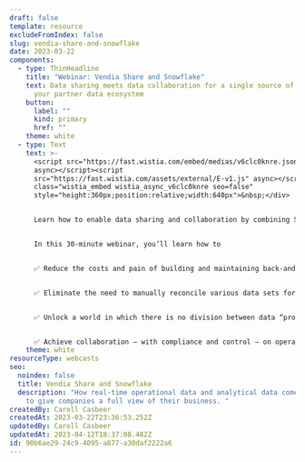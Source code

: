 ```yaml
---
draft: false
template: resource
excludeFromIndex: false
slug: vendia-share-and-snowflake
date: 2023-03-22
components:
  - type: ThinHeadline
    title: "Webinar: Vendia Share and Snowflake"
    text: Data sharing meets data collaboration for a single source of truth across
      your partner data ecosystem
    button:
      label: ""
      kind: primary
      href: ""
    theme: white
  - type: Text
    text: >-
      <script src="https://fast.wistia.com/embed/medias/v6clc0knre.jsonp"
      async></script><script
      src="https://fast.wistia.com/assets/external/E-v1.js" async></script><div
      class="wistia_embed wistia_async_v6clc0knre seo=false"
      style="height:360px;position:relative;width:640px">&nbsp;</div>


      Learn how to enable data sharing and collaboration by combining Snowflake and [Vendia Share](https://www.vendia.com/product) for a single source of truth, no matter how robust or complex your data network. Together, the two platforms build a bridge across operational and analytical data worlds for real-time data availability and accuracy.


      In this 30-minute webinar, you’ll learn how to


      ✅ Reduce the costs and pain of building and maintaining back-and-forth data integrations


      ✅ Eliminate the need to manually reconcile various data sets for a single version of the truth and easy, secure, compliant collaboration across teams, systems, and companies


      ✅ Unlock a world in which there is no division between data “producers” and “consumers”


      ✅ Achieve collaboration — with compliance and control — on operational data across parties outside your company walls
    theme: white
resourceType: webcasts
seo:
  noindex: false
  title: Vendia Share and Snowflake
  description: "How real-time operational data and analytical data come together
    to give companies a full view of their business. "
createdBy: Caroll Casbeer
createdAt: 2023-03-22T23:36:53.252Z
updatedBy: Caroll Casbeer
updatedAt: 2023-04-12T18:37:08.482Z
id: 90b6ae29-24c9-4095-a877-a30daf2222a6
---
```

